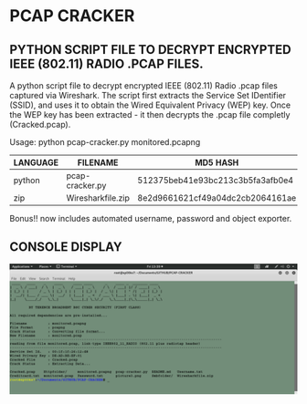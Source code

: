 # PCAP CRACKER
## PYTHON SCRIPT FILE TO DECRYPT ENCRYPTED IEEE (802.11) RADIO .PCAP FILES.

A python script file to decrypt encrypted IEEE (802.11) Radio .pcap files captured via Wireshark. 
The script first extracts the Service Set IDentifier (SSID), and uses it to obtain the Wired Equivalent Privacy (WEP) key.
Once the WEP key has been extracted - it then decrypts the .pcap file completly (Cracked.pcap).

Usage: python pcap-cracker.py monitored.pcapng

| LANGUAGE | FILENAME          | MD5 HASH                         |
|--------  |---------          |---------                         |
| python   | pcap-cracker.py   | 512375beb41e93bc213c3b5fa3afb0e4 |
| zip      | Wiresharkfile.zip | 8e2d9661621cf49a04dc2cb2064161ae |

Bonus!! now includes automated username, password and object exporter.

## CONSOLE DISPLAY
![Screenshot](picture1.png) 
